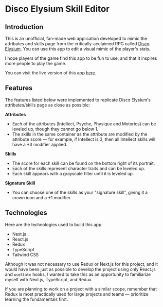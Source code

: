 # Disco Elysium Skill Editor

## Introduction

This is an unofficial, fan-made web application developed to mimic the attributes and skills page from the critically-acclaimed RPG called [Disco Elysium](https://store.steampowered.com/app/632470/Disco_Elysium__The_Final_Cut/). You can use this app to edit a visual mimic of the player's stats.

I hope players of the game find this app to be fun to use, and that it inspires more people to play the game.

You can visit the live version of this app [here](https://disco-elysium-skill-editor.netlify.app/).

## Features

The features listed below were implemented to replicate Disco Elysium's attributes/skills page as close as possible:

**Attributes**

- Each of the attributes (Intellect, Psyche, Physique and Motorics) can be leveled up, though they cannot go below 1.
- The skills in the same container as the attribute are modified by the attribute score — for example, if Intellect is 3, then all Intellect skills will have a +3 modifier applied.

**Skills**

- The score for each skill can be found on the bottom right of its portrait.
- Each of the skills represent character traits and can be leveled up.
- Each skill appears with a grayscale filter until it is leveled up.

**Signature Skill**

- You can choose one of the skills as your "signature skill", giving it a crown icon and a +1 modifier.

## Technologies

Here are the technologies used to build this app:

- Next.js
- React.js
- Redux
- TypeScript
- Tailwind CSS

Although it was not necessary to use Redux or Next.js for this project, and it would have been just as possible to develop the project using only React.js and `useState` hooks, I wanted to take this as an opportunity to familiarize myself with Next.js, TypeScript, and Redux.

If you are planning to work on a project with a similar scope, remember that Redux is most practically used for large projects and teams — prioritize learning the fundamentals first.
